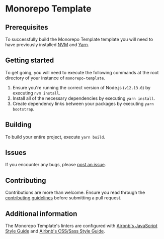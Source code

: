 # Monorepo Template

## Prerequisites

To successfully build the Monorepo Template template you will need to have previously installed [NVM](https://github.com/nvm-sh/nvm#installing-and-updating) and [Yarn](https://yarnpkg.com/getting-started/install).

## Getting started

To get going, you will need to execute the following commands at the root directory of your instance of `monorepo-template`.

1. Ensure you're running the correct version of Node.js (`v12.13.0`) by executing `nvm install`.
2. Install all of the necessary dependencies by executing `yarn install`.
3. Create dependency links between your packages by executing `yarn bootstrap`.

## Building

To build your entire project, execute `yarn build`.

## Issues

If you encounter any bugs, please [post an issue](https://github.com/DanMad/monorepo-template/issues/new).

## Contributing

Contributions are more than welcome. Ensure you read through the [contributing guidelines](https://github.com/DanMad/monorepo-template/blob/main/CONTRIBUTING.md) before submitting a pull request.

## Additional information

The Monorepo Template's linters are configured with [Airbnb's JavaScript Style Guide](https://github.com/airbnb/javascript) and [Airbnb's CSS/Sass Style Guide](https://github.com/airbnb/css).
